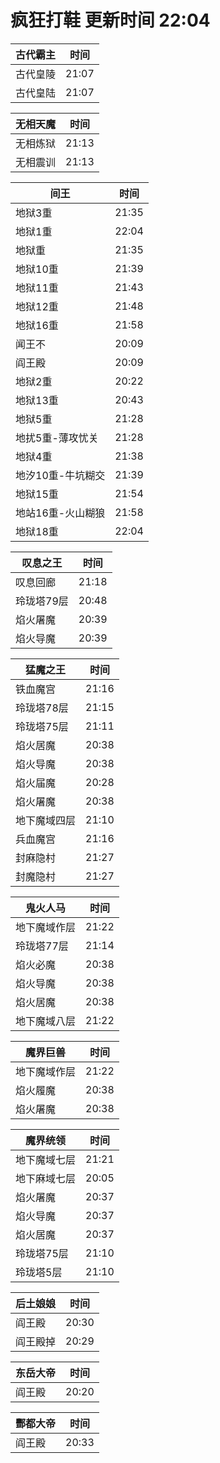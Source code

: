# 疯狂打鞋 更新时间 22:04

| 古代霸主   | 时间    |
|--------|-------|
| 古代皇陵 | 21:07 |
| 古代皇陆 | 21:07 |

| 无相天魔   | 时间    |
|--------|-------|
| 无相炼狱 | 21:13 |
| 无相震训 | 21:13 |

| 间王   | 时间    |
|--------|-------|
| 地狱3重 | 21:35 |
| 地狱1重 | 22:04 |
| 地狱重 | 21:35 |
| 地狱10重 | 21:39 |
| 地狱11重 | 21:43 |
| 地狱12重 | 21:48 |
| 地狱16重 | 21:58 |
| 闻王不 | 20:09 |
| 阎王殿 | 20:09 |
| 地狱2重 | 20:22 |
| 地狱13重 | 20:43 |
| 地狱5重 | 21:28 |
| 地扰5重-薄攻忧关 | 21:28 |
| 地狱4重 | 21:38 |
| 地汐10重-牛坑糊交 | 21:39 |
| 地狱15重 | 21:54 |
| 地站16重-火山糊狼 | 21:58 |
| 地狱18重 | 22:04 |

| 叹息之王   | 时间    |
|--------|-------|
| 叹息回廊 | 21:18 |
| 玲珑塔79层 | 20:48 |
| 焰火屠魔 | 20:39 |
| 焰火导魔 | 20:39 |

| 猛魔之王   | 时间    |
|--------|-------|
| 铁血魔宫 | 21:16 |
| 玲珑塔78层 | 21:15 |
| 玲珑塔75层 | 21:11 |
| 焰火居魔 | 20:38 |
| 焰火导魔 | 20:38 |
| 焰火届魔 | 20:28 |
| 焰火屠魔 | 20:38 |
| 地下魔域四层 | 21:10 |
| 兵血魔宫 | 21:16 |
| 封麻隐村 | 21:27 |
| 封魔隐村 | 21:27 |

| 鬼火人马   | 时间    |
|--------|-------|
| 地下魔域作层 | 21:22 |
| 玲珑塔77层 | 21:14 |
| 焰火必魔 | 20:38 |
| 焰火导魔 | 20:38 |
| 焰火居魔 | 20:38 |
| 地下魔域八层 | 21:22 |

| 魔界巨兽   | 时间    |
|--------|-------|
| 地下魔域作层 | 21:22 |
| 焰火履魔 | 20:38 |
| 焰火屠魔 | 20:38 |

| 魔界统领   | 时间    |
|--------|-------|
| 地下魔域七层 | 21:21 |
| 地下麻域七层 | 20:05 |
| 焰火屠魔 | 20:37 |
| 焰火导魔 | 20:37 |
| 焰火居魔 | 20:37 |
| 玲珑塔75层 | 21:10 |
| 玲珑塔5层 | 21:10 |

| 后土娘娘   | 时间    |
|--------|-------|
| 阎王殿 | 20:30 |
| 阎王殿掉 | 20:29 |

| 东岳大帝   | 时间    |
|--------|-------|
| 阎王殿 | 20:20 |

| 酆都大帝   | 时间    |
|--------|-------|
| 阎王殿 | 20:33 |